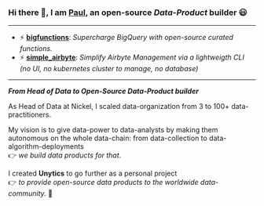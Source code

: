 

### Hi there 👋, I am [Paul](https://www.linkedin.com/in/paul-marcombes/), an open-source *Data-Product* builder 😃

---

- ⚡ **[bigfunctions](https://github.com/unytics/bigfunctions)**: *Supercharge BigQuery with open-source curated functions.*
- ⚡ **[simple_airbyte](https://github.com/unytics/simple_airbyte)**: *Simplify Airbyte Management via a lightweigth CLI (no UI, no kubernetes cluster to manage, no database)*


---

***From Head of Data to Open-Source Data-Product builder***

As Head of Data at Nickel, I scaled data-organization from 3 to 100+ data-practitioners. 

My vision is to give data-power to data-analysts by making them autonomous on the whole data-chain: from data-collection to data-algorithm-deployments<br>
👉 *we build data products for that*. 

I created **Unytics** to go further as a personal project<br>
👉 *to provide open-source data products to the worldwide data-community.* 🚀 

